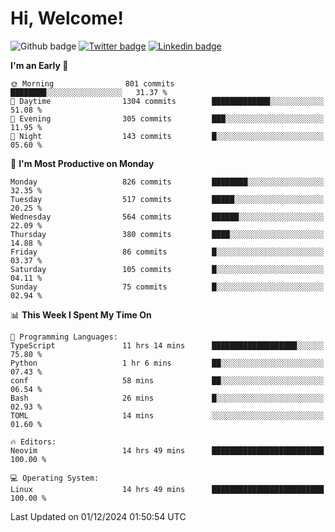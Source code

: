   # Hi, Welcome!
  ![Github badge](https://img.shields.io/github/followers/kraken-afk.svg?style=social&label=Follow&maxAge=2592000)
  [![Twitter badge](https://img.shields.io/badge/-Twitter-00acee?style=flat-square&logo=Twitter&logoColor=white)](https://twitter.com/trshppl)
  [![Linkedin badge](https://img.shields.io/badge/LinkedIn-0077B5?style=flat-square&logo=linkedin&logoColor=white)](https://www.linkedin.com/in/noveanrer)
<!--START_SECTION:waka-->
**I'm an Early 🐤** 

```text
🌞 Morning                801 commits         ████████░░░░░░░░░░░░░░░░░   31.37 % 
🌆 Daytime                1304 commits        █████████████░░░░░░░░░░░░   51.08 % 
🌃 Evening                305 commits         ███░░░░░░░░░░░░░░░░░░░░░░   11.95 % 
🌙 Night                  143 commits         █░░░░░░░░░░░░░░░░░░░░░░░░   05.60 % 
```
📅 **I'm Most Productive on Monday** 

```text
Monday                   826 commits         ████████░░░░░░░░░░░░░░░░░   32.35 % 
Tuesday                  517 commits         █████░░░░░░░░░░░░░░░░░░░░   20.25 % 
Wednesday                564 commits         ██████░░░░░░░░░░░░░░░░░░░   22.09 % 
Thursday                 380 commits         ████░░░░░░░░░░░░░░░░░░░░░   14.88 % 
Friday                   86 commits          █░░░░░░░░░░░░░░░░░░░░░░░░   03.37 % 
Saturday                 105 commits         █░░░░░░░░░░░░░░░░░░░░░░░░   04.11 % 
Sunday                   75 commits          █░░░░░░░░░░░░░░░░░░░░░░░░   02.94 % 
```


📊 **This Week I Spent My Time On** 

```text
💬 Programming Languages: 
TypeScript               11 hrs 14 mins      ███████████████████░░░░░░   75.80 % 
Python                   1 hr 6 mins         ██░░░░░░░░░░░░░░░░░░░░░░░   07.43 % 
conf                     58 mins             ██░░░░░░░░░░░░░░░░░░░░░░░   06.54 % 
Bash                     26 mins             █░░░░░░░░░░░░░░░░░░░░░░░░   02.93 % 
TOML                     14 mins             ░░░░░░░░░░░░░░░░░░░░░░░░░   01.60 % 

🔥 Editors: 
Neovim                   14 hrs 49 mins      █████████████████████████   100.00 % 

💻 Operating System: 
Linux                    14 hrs 49 mins      █████████████████████████   100.00 % 
```


 Last Updated on 01/12/2024 01:50:54 UTC
<!--END_SECTION:waka-->